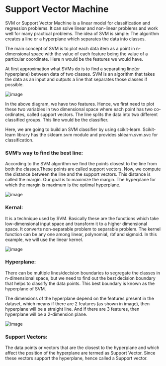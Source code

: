 # Support Vector Machine

SVM or Support Vector Machine is a linear model for classification and regression problems. It can solve linear and non-linear problems and work well for many practical problems. The idea of SVM is simple: The algorithm creates a line or a hyperplane which separates the data into classes.

The main concept of SVM is to plot each 
data item as a point in n-dimensional space with the value of each feature being the value 
of a particular coordinate. Here n would be the features we would have.

At first approximation what SVMs do is to find a separating line(or hyperplane) between data of two classes. SVM is an algorithm that takes the data as an input and outputs a line that separates those classes if possible.

![image](https://user-images.githubusercontent.com/87564129/195621612-361c08c0-96cc-4e20-9d91-f85fa7b9fa64.png)

In the above diagram, we have two features. Hence, we first need to plot these two 
variables in two dimensional space where each point has two co-ordinates, called support 
vectors. The line splits the data into two different classified groups. This line would be the 
classifier.

Here, we are going to build an SVM classifier by using scikit-learn. Scikit-learn library has the sklearn.svm module and provides sklearn.svm.svc for classification.

### SVM’s way to find the best line:
According to the SVM algorithm we find the points closest to the line from both the classes.These points are called support vectors. Now, we compute the distance between the line and the support vectors. This distance is called the margin. Our goal is to maximize the margin. The hyperplane for which the margin is maximum is the optimal hyperplane.

![image](https://user-images.githubusercontent.com/87564129/195622815-3cd025a9-c567-42c9-9af3-6b9dcc17790c.png)

### Kernal:
It is a technique used by SVM. Basically these are the functions which take low-dimensional 
input space and transform it to a higher dimensional space. It converts non-separable
problem to separable problem. The kernel function can be any one among linear, 
polynomial, rbf and sigmoid. In this example, we will use the linear kernel.

![image](https://user-images.githubusercontent.com/87564129/195625018-5be7212e-aecc-4f05-ad1d-a80114d2efcc.png)


### Hyperplane:
There can be multiple lines/decision boundaries to segregate the classes in n-dimensional space, but we need to find out the best decision boundary that helps to classify the data points. This best boundary is known as the hyperplane of SVM.

The dimensions of the hyperplane depend on the features present in the dataset, which means if there are 2 features (as shown in image), then hyperplane will be a straight line. And if there are 3 features, then hyperplane will be a 2-dimension plane.

![image](https://user-images.githubusercontent.com/87564129/195624720-d8e3aedc-9a2e-4ca0-a3f5-b1f75f3270bb.png)


### Support Vectors:
The data points or vectors that are the closest to the hyperplane and which affect the position of the hyperplane are termed as Support Vector. Since these vectors support the hyperplane, hence called a Support vector.
